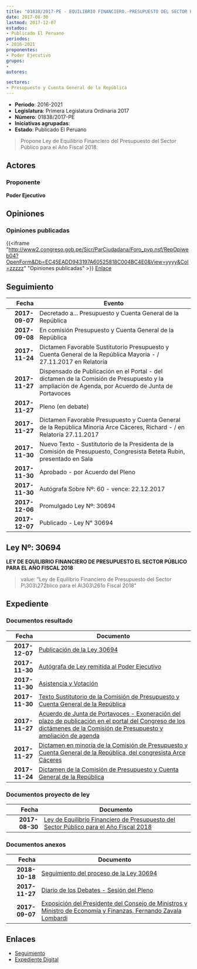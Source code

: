 ```yaml
---
title: "01838/2017-PE - EQUILIBRIO FINANCIERO.-PRESUPUESTO DEL SECTOR PÚBLICO PARA EL AÑO FISCAL 2018"
date: 2017-08-30
lastmod: 2017-12-07
estados:
- Publicado El Peruano
periodos:
- 2016-2021
proponentes:
- Poder Ejecutivo
grupos:
- 
autores:

sectores:
- Presupuesto y Cuenta General de la República
---
```

- **Periodo**: 2016-2021
- **Legislatura**: Primera Legislatura Ordinaria 2017
- **Número**: 01838/2017-PE
- **Iniciativas agrupadas**: 
- **Estado**: Publicado El Peruano

> Propone Ley de Equilibrio Financiero del Presupuesto del Sector Público para el Año Fiscal 2018.


## Actores

### Proponente

**Poder Ejecutivo**

## Opiniones

### Opiniones publicadas

{{<iframe "http://www2.congreso.gob.pe/Sicr/ParCiudadana/Foro_pvp.nsf/RepOpiweb04?OpenForm&Db=EC45EADD943197A60525818C004BC4E0&View=yyyy&Col=zzzzz" "Opiniones publicadas" >}}
[Enlace](http://www2.congreso.gob.pe/Sicr/ParCiudadana/Foro_pvp.nsf/RepOpiweb04?OpenForm&Db=EC45EADD943197A60525818C004BC4E0&View=yyyy&Col=zzzzz)


## Seguimiento

| Fecha | Evento |
|------:|--------|
| **2017-09-07** | Decretado a... Presupuesto y Cuenta General de la República |
| **2017-09-08** | En comisión Presupuesto y Cuenta General de la República |
| **2017-11-24** | Dictamen Favorable Sustitutorio Presupuesto y Cuenta General de la República Mayoria - / 27.11.2017 en Relatoría |
| **2017-11-27** | Dispensado de Publicación en el Portal - del dictamen de la Comisión de Presupuesto y la ampliación de Agenda, por Acuerdo de Junta de Portavoces |
| **2017-11-27** | Pleno (en debate) |
| **2017-11-27** | Dictamen Favorable Presupuesto y Cuenta General de la República Minoria Arce Cáceres, Richard - / en Relatoría 27.11.2017 |
| **2017-11-30** | Nuevo Texto - Sustitutorio de la Presidenta de la Comisión de Presupuesto, Congresista Beteta Rubin, presentado en Sala |
| **2017-11-30** | Aprobado - por Acuerdo del Pleno |
| **2017-11-30** | Autógrafa Sobre Nº: 60 - vence: 22.12.2017 |
| **2017-12-06** | Promulgado Ley Nº: 30694 |
| **2017-12-07** | Publicado - Ley N° 30694 |

## Ley Nº: 30694

**LEY DE EQUILIBRIO FINANCIERO DE PRESUPUESTO EL SECTOR PÚBLICO PARA EL AÑO FISCAL 2018**

> value: "Ley de Equilibrio Financiero de Presupuesto del Sector P\303\272blico para el A\303\261o Fiscal 2018"


## Expediente

### Documentos resultado

| Fecha | Documento |
|------:|-----------|
| **2017-12-07** | [Publicación de la Ley 30694](http://www.leyes.congreso.gob.pe/Documentos/2016_2021/ADLP/Normas_Legales/30694-LEY..pdf) |
| **2017-11-30** | [Autógrafa de Ley remitida al Poder Ejecutivo](http://www.leyes.congreso.gob.pe/Documentos/2016_2021/ADLP/Texto_Aprobado/AU01838_20171130.pdf) |
| **2017-11-30** | [Asistencia y Votación](http://www.leyes.congreso.gob.pe/Documentos/2016_2021/Asistencia_y_Votacion/Proyectos_de_Ley/AV0183820171130.pdf) |
| **2017-11-30** | [Texto Sustitutorio de la Comisión de Presupuesto y Cuenta General de la República](http://www.leyes.congreso.gob.pe/Documentos/2016_2021/Texto_Sustitutorio/Proyectos_de_Ley/TS01838_20171130.pdf) |
| **2017-11-27** | [Acuerdo de Junta de Portavoces - Exoneración del plazo de publicación en el portal del Congreso de los dictámenes de la Comisión de Presupuesto y ampliación de agenda](http://www.leyes.congreso.gob.pe/Documentos/2016_2021/Acuerdos/Junta_Portavoces/AJP0183820171127.pdf) |
| **2017-11-27** | [Dictamen en minoría de la Comisión de Presupuesto y Cuenta General de la República, del congresista Arce Cáceres](http://www.leyes.congreso.gob.pe/Documentos/2016_2021/Dictamenes/Proyectos_de_Ley/01838DC17MIN20171127.pdf) |
| **2017-11-24** | [Dictamen de la Comisión de Presupuesto y Cuenta General de la República](http://www.leyes.congreso.gob.pe/Documentos/2016_2021/Dictamenes/Proyectos_de_Ley/01838DC17MAY20171124.pdf) |

### Documentos proyecto de ley

| Fecha | Documento |
|------:|-----------|
| **2017-08-30** | [Ley de Equilibrio Financiero de Presupuesto del Sector Público para el Año Fiscal 2018](javascript:abredoc('http://www.leyes.congreso.gob.pe/Documentos/2016_2021/Proyectos_de_Ley_y_de_Resoluciones_Legislativas/PL0183820170830..pdf')) |

### Documentos anexos

| Fecha | Documento |
|------:|-----------|
| **2018-10-18** | [Seguimiento del proceso de la Ley 30694](http://www.leyes.congreso.gob.pe/Documentos/2016_2021/Seguimiento_de_Proyectos_de_Ley/01838PL20181018.pdf) |
| **2017-11-27** | [Diario de los Debates - Sesión del Pleno](http://www.leyes.congreso.gob.pe/Documentos/2016_2021/ADLP/Diario_Debates/30694-TDD.pdf) |
| **2017-09-07** | [Exposición del Presidente del Consejo de Ministros y Ministro de Economía y Finanzas, Fernando Zavala Lombardi](javascript:abredoc('http://www.leyes.congreso.gob.pe/Documentos/2016_2021/Proyectos_de_Ley_y_de_Resoluciones_Legislativas/Anexos/EXP_FERNANDO_ZAVALA.pdf')) |

## Enlaces

- [Seguimiento](http://www2.congreso.gob.pe/Sicr/TraDocEstProc/CLProLey2016.nsf/f7fff46988ca05b1052578e100829cc7/ff25c2a6661a589f0525818c005d23d5?OpenDocument)
- [Expediente Digital](http://www2.congreso.gob.pe/Sicr/TraDocEstProc/Expvirt_2011.nsf/visbusqptramdoc1621/01838?opendocument)

